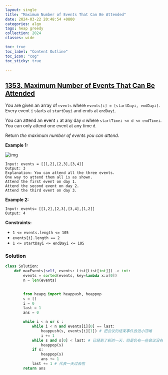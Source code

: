 ```yaml
---
layout: single
title: "Maximum Number of Events That Can Be Attended"
date: 2024-03-22 20:48:54 +0800
categories: algo
tags: heap greedy
collection: 2024
classes: wide

toc: true
toc_label: "Content Outline"
toc_icon: "cog"
toc_sticky: true

---
```


## [1353. Maximum Number of Events That Can Be Attended](https://leetcode.com/problems/maximum-number-of-events-that-can-be-attended/)



You are given an array of `events` where `events[i] = [startDayi, endDayi]`. Every event `i` starts at `startDayi` and ends at `endDayi`.

You can attend an event `i` at any day `d` where `startTimei <= d <= endTimei`. You can only attend one event at any time `d`.

Return *the maximum number of events you can attend*.

 

**Example 1:**

![img](https://assets.leetcode.com/uploads/2020/02/05/e1.png)

```
Input: events = [[1,2],[2,3],[3,4]]
Output: 3
Explanation: You can attend all the three events.
One way to attend them all is as shown.
Attend the first event on day 1.
Attend the second event on day 2.
Attend the third event on day 3.
```

**Example 2:**

```
Input: events= [[1,2],[2,3],[3,4],[1,2]]
Output: 4
```

 

**Constraints:**

- `1 <= events.length <= 105`
- `events[i].length == 2`
- `1 <= startDayi <= endDayi <= 105`





### Solution

```py
class Solution:
    def maxEvents(self, events: List[List[int]]) -> int:
        events = sorted(events, key=lambda x:x[0])
        n = len(events)

        
        from heapq import heappush, heappop
        s = []
        i = 0
        last = 1
        ans = 0

        while i < n or s :
            while i < n and events[i][0] == last:
                heappush(s, events[i][1]) # 把会议的结束事件放进小顶堆
                i += 1
            while s and s[0] < last: # 已经到了新的一天，但是仍有一些会议没有开，主要解决的是会议相邻的场景
                heappop(s)
            if s:
                heappop(s)
                ans += 1
            last += 1 # 代表一天过去啦
        return ans
```

